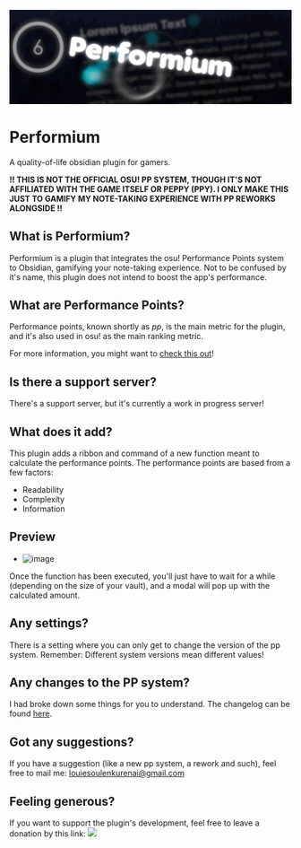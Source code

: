 ![](https://raw.githubusercontent.com/LouieNotHere/performium/refs/heads/main/img/Untitled368_20250406105215.jpg)
# Performium
A quality-of-life obsidian plugin for gamers.

**!! THIS IS NOT THE OFFICIAL OSU! PP SYSTEM, THOUGH IT'S NOT AFFILIATED WITH THE GAME ITSELF OR PEPPY (PPY). I ONLY MAKE THIS JUST TO GAMIFY MY NOTE-TAKING EXPERIENCE WITH PP REWORKS ALONGSIDE !!**

## What is Performium?
Performium is a plugin that integrates the osu! Performance Points system to Obsidian, gamifying your note-taking experience. Not to be confused by it's name, this plugin does not intend to boost the app's performance.

## What are Performance Points?
Performance points, known shortly as *pp*, is the main metric for the plugin, and it's also used in osu! as the main ranking metric.

For more information, you might want to [check this out](https://osu.ppy.sh/wiki/en/Performance_points)!

## Is there a support server?
There's a support server, but it's currently a work in progress server!

## What does it add?
This plugin adds a ribbon and command of a new function meant to calculate the performance points. The performance points are based from a few factors:
- Readability
- Complexity
- Information

## Preview
- ![image](https://github.com/user-attachments/assets/149e6167-c5e0-4c99-b050-4540dbeee7e0)


Once the function has been executed, you'll just have to wait for a while (depending on the size of your vault), and a modal will pop up with the calculated amount.

## Any settings?
There is a setting where you can only get to change the version of the pp system. Remember: Different system versions mean different values!

## Any changes to the PP system?
I had broke down some things for you to understand. The changelog can be found [here](https://ruikurenaii.github.io/performium-pp-changelog).

## Got any suggestions?
If you have a suggestion (like a new pp system, a rework and such), feel free to mail me: louiesoulenkurenai@gmail.com

## Feeling generous?
If you want to support the plugin's development, feel free to leave a donation by this link:
[![](https://storage.ko-fi.com/cdn/kofi6.png?v=6)](https://ko-fi.com/ruikurenaii)
